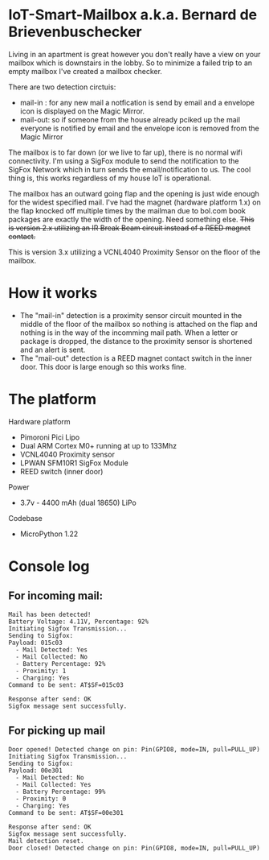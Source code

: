 # IoT-Smart-Mailbox a.k.a. Bernard de Brievenbuschecker

Living in an apartment is great however you don't really have a view on your mailbox which is downstairs in the lobby. So to minimize a failed trip to an empty mailbox I've created a mailbox checker.

There are two detection circtuis:
- mail-in : for any new mail a notfication is send by email and a envelope icon is displayed on the Magic Mirror.
- mail-out: so if someone from the house already pciked up the mail everyone is notified by email and the envelope icon is removed from the Magic Mirror

The mailbox is to far down (or we live to far up), there is no normal wifi connectivity. I'm using a SigFox module to send the notification to the SigFox Network which in turn sends the email/notification to us. The cool thing is, this works regardless of my house IoT is operational.

The mailbox has an outward going flap and the opening is just wide enough for the widest specified mail. I've had the magnet (hardware platform 1.x) on the flap knocked off multiple times by the mailman due to bol.com book packages are exactly the width of the opening. Need something else.
~~This is version 2.x utilizing an IR Break Beam circuit instead of a REED magnet contact.~~ 

This is version 3.x utilizing a VCNL4040 Proximity Sensor on the floor of the mailbox.

# How it works

- The "mail-in" detection is a proximity sensor circuit mounted in the middle of the floor of the mailbox so nothing is attached on the flap and nothing is in the way of the incomming mail path. When a letter or package is dropped, the distance to the proximity sensor is shortened and an alert is sent.
- The "mail-out" detection is a REED magnet contact switch in the inner door. This door is large enough so this works fine.

# The platform

Hardware platform  
* Pimoroni Pici Lipo
* Dual ARM Cortex M0+ running at up to 133Mhz
* VCNL4040 Proximity sensor
* LPWAN SFM10R1 SigFox Module
* REED switch (inner door)
 
Power              
* 3.7v - 4400 mAh (dual 18650) LiPo

Codebase           
* MicroPython 1.22

# Console log

## For incoming mail:
```
Mail has been detected!
Battery Voltage: 4.11V, Percentage: 92%
Initiating Sigfox Transmission...
Sending to Sigfox:
Payload: 015c03
  - Mail Detected: Yes
  - Mail Collected: No
  - Battery Percentage: 92%
  - Proximity: 1
  - Charging: Yes
Command to be sent: AT$SF=015c03

Response after send: OK
Sigfox message sent successfully.
```

## For picking up mail
```
Door opened! Detected change on pin: Pin(GPIO8, mode=IN, pull=PULL_UP)
Initiating Sigfox Transmission...
Sending to Sigfox:
Payload: 00e301
  - Mail Detected: No
  - Mail Collected: Yes
  - Battery Percentage: 99%
  - Proximity: 0
  - Charging: Yes
Command to be sent: AT$SF=00e301

Response after send: OK
Sigfox message sent successfully.
Mail detection reset.
Door closed! Detected change on pin: Pin(GPIO8, mode=IN, pull=PULL_UP)
```